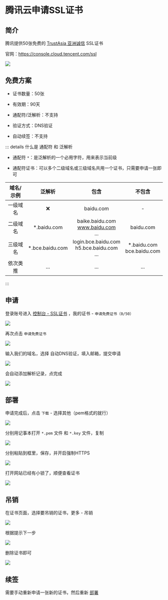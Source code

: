 # 腾讯云申请SSL证书



## 简介

腾讯提供50张免费的 [TrustAsia 亚洲诚信](https://www.trustasia.com/) SSL证书

官网：https://console.cloud.tencent.com/ssl

![](/ssl/tencent/tencent-01.png)



## 免费方案

* 证书数量：50张

* 有效期：90天

* 通配符/泛解析：不支持

* 验证方式：DNS验证

* 自动续签：不支持


::: details 什么是 通配符 和 泛解析

* 通配符 `*`：是泛解析的一个必用字符，用来表示当前级

* 通配符证书：可以多个二级域名或三级域名共用一个证书，只需要申请一张即可

| 域名/示例 | 泛解析 | 包含 | 不包含 |
|:-:|:-:|:-:|:-:|
| 一级域名 | ❌ | baidu.com | - |
| 二级域名 | *.baidu.com | baike.baidu.com<br>www.baidu.com<br>... | baidu.com |
| 三级域名 | *.bce.baidu.com | login.bce.baidu.com<br>h5.bce.baidu.com<br>... | *.baidu.com<br>bce.baidu.com |
| 依次类推 | ... | ... | ... |
:::





## 申请

登录账号进入 [控制台 - SSL证书](https://console.cloud.tencent.com/ssl) ，我的证书 - `申请免费证书（0/50）`

![](/ssl/tencent/tencent-02.png)

再次点击 `申请免费证书`

![](/ssl/tencent/tencent-03.png)

输入我们的域名，选择 自动DNS验证，填入邮箱，提交申请

![](/ssl/tencent/tencent-04.png)

会自动添加解析记录，点完成

![](/ssl/tencent/tencent-05.png)




## 部署

申请完成后，点击 `下载` - 选择其他（pem格式的就行）

![](/ssl/tencent/tencent-06.png)

分别用记事本打开 `*.pem` 文件 和 `*.key` 文件，复制

![](/ssl/tencent/tencent-07.png)

分别粘贴到框里，保存，并开启强制HTTPS

![](/ssl/tencent/tencent-08.png)

打开网站已经有小锁了，顺便查看证书

![](/ssl/tencent/tencent-09.png)



## 吊销

在证书页面，选择要吊销的证书，更多 - 吊销

![](/ssl/tencent/tencent-10.png)

根据提示下一步

![](/ssl/tencent/tencent-11.png)

删除证书即可

![](/ssl/tencent/tencent-12.png)



## 续签

需要手动重新申请一张新的证书，然后重新 [部署](#部署)